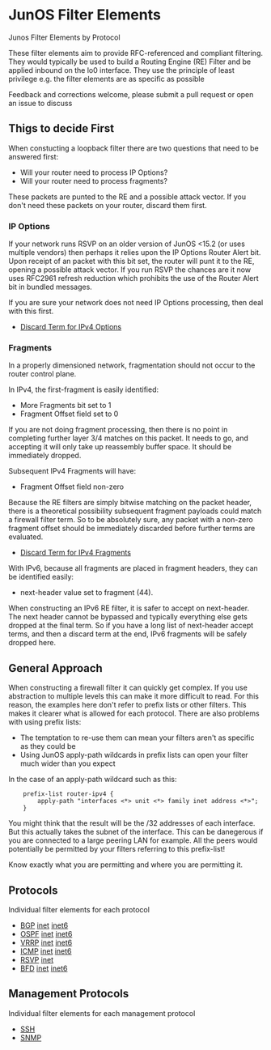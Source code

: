 # JunOS Filter Elements
Junos Filter Elements by Protocol

These filter elements aim to provide RFC-referenced and compliant filtering. They would typically be used to build a Routing Engine (RE) Filter and be applied inbound on the lo0 interface. They use the principle of least privilege e.g. the filter elements are as specific as possible

Feedback and corrections welcome, please submit a pull request or open an issue to discuss

## Thigs to decide First
When constucting a loopback filter there are two questions that need to be answered first:
 * Will your router need to process IP Options?
 * Will your router need to process fragments?

These packets are punted to the RE and a possible attack vector. If you don't need these packets on your router, discard them first.

### IP Options

If your network runs RSVP on an older version of JunOS <15.2 (or uses multiple vendors) then perhaps it relies upon the IP Options Router Alert bit. Upon receipt of an packet with this bit set, the router will punt it to the RE, opening a possible attack vector. If you run RSVP the chances are it now uses RFC2961 refresh reduction which prohibits the use of the Router Alert bit in bundled messages.

If you are sure your network does not need IP Options processing, then deal with this first.
 * [Discard Term for IPv4 Options](options/inet/input.conf)

### Fragments

In a properly dimensioned network, fragmentation should not occur to the router control plane.

In IPv4, the first-fragment is easily identified:
 * More Fragments bit set to 1
 * Fragment Offset field set to 0

If you are not doing fragment processing, then there is no point in completing further layer 3/4 matches on this packet. It needs to go, and accepting it will only take up reassembly buffer space. It should be immediately dropped.

Subsequent IPv4 Fragments will have:
 * Fragment Offset field non-zero

Because the RE filters are simply bitwise matching on the packet header, there is a theoretical possibility subsequent fragment payloads could match a firewall filter term. So to be absolutely sure, any packet with a non-zero fragment offset should be immediately discarded before further terms are evaluated.

 * [Discard Term for IPv4 Fragments](fragments/inet/input.conf)

With IPv6, because all fragments are placed in fragment headers, they can be identified easily:
 * next-header value set to fragment (44).

When constructing an IPv6 RE filter, it is safer to accept on next-header. The next header cannot be bypassed and typically everything else gets dropped at the final term. So if you have a long list of next-header accept terms, and then a discard term at the end, IPv6 fragments will be safely dropped here.

## General Approach

When constructing a firewall filter it can quickly get complex. If you use abstraction to multiple levels this can make it more difficult to read. For this reason, the examples here don't refer to prefix lists or other filters. This makes it clearer what is allowed for each protocol. There are also problems with using prefix lists:
 * The temptation to re-use them can mean your filters aren't as specific as they could be
 * Using JunOS apply-path wildcards in prefix lists can open your filter much wider than you expect

In the case of an apply-path wildcard such as this:
```
    prefix-list router-ipv4 {
        apply-path "interfaces <*> unit <*> family inet address <*>";
    }
```
You might think that the result will be the /32 addresses of each interface. But this actually takes the subnet of the interface. This can be danegerous if you are connected to a large peering LAN for example. All the peers would potentially be permitted by your filters referring to this prefix-list!

Know exactly what you are permitting and where you are permitting it.

## Protocols
Individual filter elements for each protocol

* [BGP](bgp) [inet](bgp/inet) [inet6](bgp/inet6)
* [OSPF](ospf) [inet](ospf/inet) [inet6](ospf/inet6)
* [VRRP](vrrp) [inet](vrrp/inet) [inet6](vrrp/inet6)
* [ICMP](icmp) [inet](icmp/inet) [inet6](icmp/inet6)
* [RSVP](rsvp) [inet](rsvp/inet)
* [BFD](bfd) [inet](bfd/inet) [inet6](bfd/inet6)

## Management Protocols
Individual filter elements for each management protocol

* [SSH](ssh)
* [SNMP](snmp)
